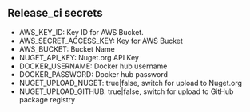 ## Release_ci secrets


* AWS_KEY_ID: Key ID for AWS Bucket.
* AWS_SECRET_ACCESS_KEY: Key for AWS Bucket
* AWS_BUCKET: Bucket Name
* NUGET_API_KEY: Nuget.org API Key
* DOCKER_USERNAME: Docker hub username
* DOCKER_PASSWORD: Docker hub password
* NUGET_UPLOAD_NUGET: true|false, switch for upload to Nuget.org
* NUGET_UPLOAD_GITHUB: true|false, switch for upload to GitHub package registry

